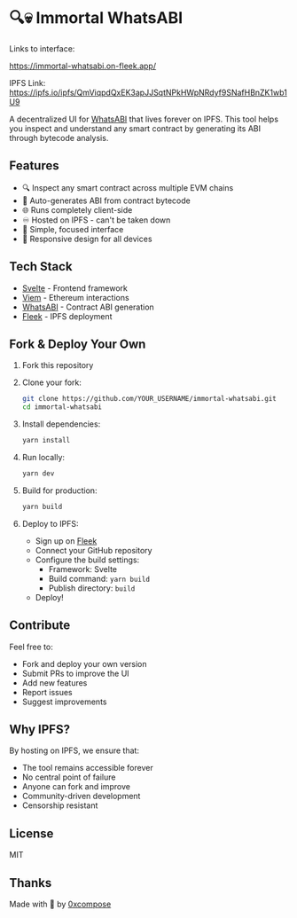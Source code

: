 # 🔍💀 Immortal WhatsABI

Links to interface:

https://immortal-whatsabi.on-fleek.app/

IPFS Link:
https://ipfs.io/ipfs/QmViqpdQxEK3apJJSqtNPkHWpNRdyf9SNafHBnZK1wb1U9

A decentralized UI for [WhatsABI](https://github.com/shazow/whatsabi) that lives forever on IPFS. This tool helps you inspect and understand any smart contract by generating its ABI through bytecode analysis.

## Features

- 🔍 Inspect any smart contract across multiple EVM chains
- 🤖 Auto-generates ABI from contract bytecode
- 🌐 Runs completely client-side
- ♾️ Hosted on IPFS - can't be taken down
- 🎯 Simple, focused interface
- 📱 Responsive design for all devices

## Tech Stack

- [Svelte](https://svelte.dev) - Frontend framework
- [Viem](https://viem.sh) - Ethereum interactions
- [WhatsABI](https://github.com/shazow/whatsabi) - Contract ABI generation
- [Fleek](https://fleek.xyz) - IPFS deployment

## Fork & Deploy Your Own

1. Fork this repository
2. Clone your fork:

   ```bash
   git clone https://github.com/YOUR_USERNAME/immortal-whatsabi.git
   cd immortal-whatsabi
   ```

3. Install dependencies:

   ```bash
   yarn install
   ```

4. Run locally:

   ```bash
   yarn dev
   ```

5. Build for production:

   ```bash
   yarn build
   ```

6. Deploy to IPFS:
   - Sign up on [Fleek](https://fleek.xyz)
   - Connect your GitHub repository
   - Configure the build settings:
     - Framework: Svelte
     - Build command: `yarn build`
     - Publish directory: `build`
   - Deploy!

## Contribute

Feel free to:

- Fork and deploy your own version
- Submit PRs to improve the UI
- Add new features
- Report issues
- Suggest improvements

## Why IPFS?

By hosting on IPFS, we ensure that:

- The tool remains accessible forever
- No central point of failure
- Anyone can fork and improve
- Community-driven development
- Censorship resistant

## License

MIT

## Thanks

Made with 💚 by [0xcompose](https://github.com/0xcompose)
